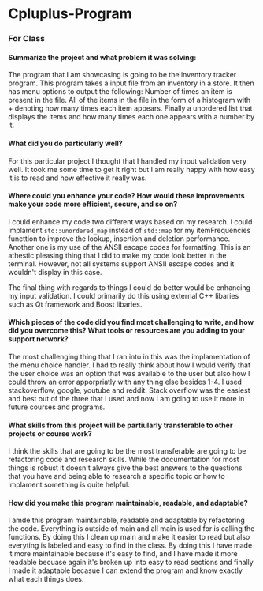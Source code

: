 # Cpluplus-Program
### For Class 

#### Summarize the project and what problem it was solving:

The program that I am showcasing is going to be the inventory tracker program. This program takes a input file from an inventory in a store. It then has menu options to output the following: Number of times an item is present in the file. All of the items in the file in the form of a histogram with + denoting how many times each item appears. Finally a unordered list that displays the items and how many times each one appears with a number by it. 

#### What did you do particularly well?

  For this particular project I thought that I handled my input validation very well. It took me some time to get it right but I am really happy with how easy it is to read and how effective it really was. 

  #### Where could you enhance your code? How would these improvements make your code more efficient, secure, and so on?

  I could enhance my code two different ways based on my research. I could implament `std::unordered_map` instead of `std::map`  for my itemFrequencies functtion to improve the lookup, insertion and deletion performance. Another one is my use of the ANSII escape codes for formatting. This is an athestic pleasing thing that I did to make my code look better in the terminal. However, not all systems support ANSII escape codes and it wouldn't display in this case. 

   The final thing with regards to things I could do better would be enhancing my input validation. I could primarily do this using external C++ libaries such as Qt framework and Boost libaries. 

#### Which pieces of the code did you find most challenging to write, and how did you overcome this? What tools or resources are you adding to your support network?

   The most challenging thing that I ran into in this was the implamentation of the menu choice handler. I had to really think about how I would verify that the user choice was an option that was available to the user but also how I could throw an error apporpriatly with any thing else besides 1-4. I used stackoverflow, google, youtube and reddit. Stack overflow was the easiest and best out of the three that I used and now I am going to use it more in future courses and programs.

   #### What skills from this project will be partiularly transferable to other projects or course work?

  I think the skills that are going to be the most transferable are going to be refactoring code and research skills. While the documentation for most things is robust it doesn't always give the best answers to the questions that you have and being able to research a specific topic or how to implament something is quite helpful. 

  #### How did you make this program maintainable, readable, and adaptable?

  I amde this program maintainable, readable and adaptable by refactoring the code. Everything is outside of main and all main is used for is calling the functions. By doing this I clean up main and make it easier to read but also everyting is labeled and easy to find in the class. By doing this I have made it more maintainable because it's easy to find, and I have made it more readable becuase again it's broken up into easy to read sections and finally I made it adaptable becasue I can extend the program and know exactly what each things does.


  
